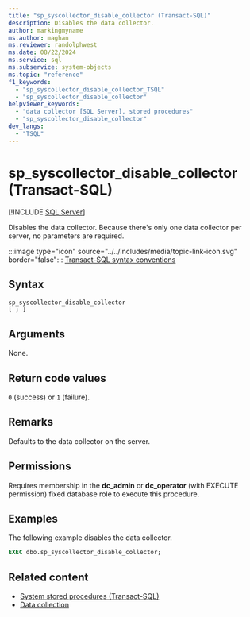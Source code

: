 ```yaml
---
title: "sp_syscollector_disable_collector (Transact-SQL)"
description: Disables the data collector.
author: markingmyname
ms.author: maghan
ms.reviewer: randolphwest
ms.date: 08/22/2024
ms.service: sql
ms.subservice: system-objects
ms.topic: "reference"
f1_keywords:
  - "sp_syscollector_disable_collector_TSQL"
  - "sp_syscollector_disable_collector"
helpviewer_keywords:
  - "data collector [SQL Server], stored procedures"
  - "sp_syscollector_disable_collector"
dev_langs:
  - "TSQL"
---
```

# sp_syscollector_disable_collector (Transact-SQL)

[!INCLUDE [SQL Server](../../includes/applies-to-version/sqlserver.md)]

Disables the data collector. Because there's only one data collector per server, no parameters are required.

:::image type="icon" source="../../includes/media/topic-link-icon.svg" border="false"::: [Transact-SQL syntax conventions](../../t-sql/language-elements/transact-sql-syntax-conventions-transact-sql.md)

## Syntax

```syntaxsql
sp_syscollector_disable_collector
[ ; ]
```

## Arguments

None.

## Return code values

`0` (success) or `1` (failure).

## Remarks

Defaults to the data collector on the server.

## Permissions

Requires membership in the **dc_admin** or **dc_operator** (with EXECUTE permission) fixed database role to execute this procedure.

## Examples

The following example disables the data collector.

```sql
EXEC dbo.sp_syscollector_disable_collector;
```

## Related content

- [System stored procedures (Transact-SQL)](system-stored-procedures-transact-sql.md)
- [Data collection](../data-collection/data-collection.md)
